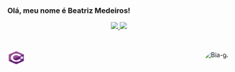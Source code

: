 ### Olá, meu nome é Beatriz Medeiros!

<div align="center">
  <a href="https://github.com/medeirosfbia">
  <img height="180em" src="https://github-readme-stats.vercel.app/api?username=medeirosfbia&show_icons=true&theme=dracula&include_all_commits=true&count_private=true"/>
  <img height="180em" src="https://github-readme-stats.vercel.app/api/top-langs/?username=medeirosfbia&layout=compact&langs_count=7&theme=dracula"/>
</div>
   
  ##
 
  <div style="display: inline_block"><br>
  <img align="center" alt="Rafa-Csharp" height="30" width="40" src="https://raw.githubusercontent.com/devicons/devicon/master/icons/csharp/csharp-original.svg">
  <img align="right" alt="Bia-gif" height="150" style="border-radius:50px;" src="https://im3.ezgif.com/tmp/ezgif-3-358bd66b7d.gif">
</div>
